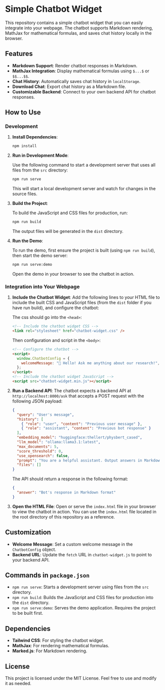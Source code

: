 # Simple Chatbot Widget

This repository contains a simple chatbot widget that you can easily integrate into your webpage. The chatbot supports Markdown rendering, MathJax for mathematical formulas, and saves chat history locally in the browser.

## Features

- **Markdown Support**: Render chatbot responses in Markdown.
- **MathJax Integration**: Display mathematical formulas using `$...$` or `$$...$$`.
- **Chat History**: Automatically saves chat history in `localStorage`.
- **Download Chat**: Export chat history as a Markdown file.
- **Customizable Backend**: Connect to your own backend API for chatbot responses.

## How to Use

### Development

1. **Install Dependencies**:

   ```bash
   npm install
   ```

2. **Run in Development Mode**:

   Use the following command to start a development server that uses all files from the `src` directory:

   ```bash
   npm run serve
   ```

   This will start a local development server and watch for changes in the source files.

3. **Build the Project**:

   To build the JavaScript and CSS files for production, run:

   ```bash
   npm run build
   ```

   The output files will be generated in the `dist` directory.

4. **Run the Demo**:

   To run the demo, first ensure the project is built (using `npm run build`), then start the demo server:

   ```bash
   npm run serve:demo
   ```

   Open the demo in your browser to see the chatbot in action.

### Integration into Your Webpage

1. **Include the Chatbot Widget**:
   Add the following lines to your HTML file to include the built CSS and JavaScript files (from the `dist` folder if you have run build), and configure the chatbot:

   The css should go into the `<head>`:

   ```html
   <!-- Include the chatbot widget CSS -->
   <link rel="stylesheet" href="chatbot-widget.css" />
   ```

   Then configuration and script in the `<body>`:

   ```html
   <!-- Configure the chatbot -->
   <script>
     window.ChatbotConfig = {
       welcomeMessage: "👋 Hello! Ask me anything about our research!",
     };
   </script>
   <!-- Include the chatbot widget JavaScript -->
   <script src="chatbot-widget.min.js"></script>
   ```

2. **Run a Backend API**:
   The chatbot expects a backend API at `http://localhost:8000/ask` that accepts a POST request with the following JSON payload:

   ```json
   {
     "query": "User's message",
     "history": [
       { "role": "user", "content": "Previous user message" },
       { "role": "assistant", "content": "Previous bot response" }
     ],
     "embedding_model": "huggingface:thellert/physbert_cased",
     "llm_model": "ollama:llama3.1:latest",
     "max_documents": 5,
     "score_threshold": 0,
     "use_opensearch": false,
     "prompt": "You are a helpful assistant. Output answers in Markdown. Use $ and $$ to surround mathematical formulas. Try to tie your answer to the provided list of sources. Say you don't know if you can't. Be as concise as possible.",
     "files": []
   }
   ```

   The API should return a response in the following format:

   ```json
   {
     "answer": "Bot's response in Markdown format"
   }
   ```

3. **Open the HTML File**:
   Open or serve the `index.html` file in your browser to view the chatbot in action. You can use the `index.html` file located in the root directory of this repository as a reference.

## Customization

- **Welcome Message**: Set a custom welcome message in the `ChatbotConfig` object.
- **Backend URL**: Update the `fetch` URL in `chatbot-widget.js` to point to your backend API.

## Commands in `package.json`

- `npm run serve`: Starts a development server using files from the `src` directory.
- `npm run build`: Builds the JavaScript and CSS files for production into the `dist` directory.
- `npm run serve:demo`: Serves the demo application. Requires the project to be built first.

## Dependencies

- **Tailwind CSS**: For styling the chatbot widget.
- **MathJax**: For rendering mathematical formulas.
- **Marked.js**: For Markdown rendering.

## License

This project is licensed under the MIT License. Feel free to use and modify it as needed.
